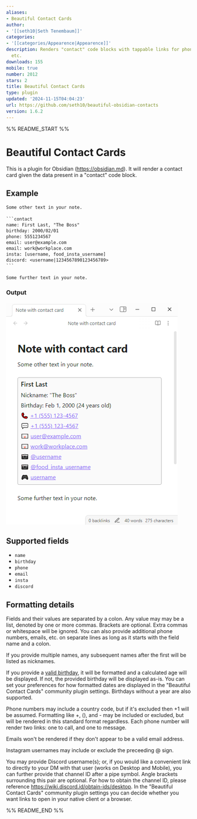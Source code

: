 ```yaml
---
aliases:
- Beautiful Contact Cards
author:
- '[[seth10|Seth Tenembaum]]'
categories:
- '[[categories/Appearence|Appearence]]'
description: Renders "contact" code blocks with tappable links for phone, social media,
  etc.
downloads: 155
mobile: true
number: 2012
stars: 2
title: Beautiful Contact Cards
type: plugin
updated: '2024-11-15T04:04:23'
url: https://github.com/seth10/beautiful-obsidian-contacts
version: 1.6.2
---
```


%% README_START %%

# Beautiful Contact Cards

This is a plugin for Obsidian (https://obsidian.md). It will render a contact card given the data present in a "contact" code block.

## Example
````
Some other text in your note.

```contact
name: First Last, "The Boss"
birthday: 2000/02/01
phone: 5551234567
email: user@example.com
email: work@workplace.com
insta: [username, food_insta_username]
discord: <username|1234567890123456789>
```

Some further text in your note.
````

### Output
![An Obsidian window showing a note in editing mode with a card rendered in the middle, containing a name and linked contact info](https://raw.githubusercontent.com/seth10/beautiful-obsidian-contacts/HEAD/example-output.png)

## Supported fields
- `name`
- `birthday`
- `phone`
- `email`
- `insta`
- `discord`

## Formatting details
Fields and their values are separated by a colon. Any value may may be a list, denoted by one or more commas. Brackets are optional. Extra commas or whitespace will be ignored. You can also provide additional phone numbers, emails, etc. on separate lines as long as it starts with the field name and a colon.

If you provide multiple names, any subsequent names after the first will be listed as nicknames.

If you provide a [valid birthday](https://developer.mozilla.org/en-US/docs/Web/JavaScript/Reference/Global_Objects/Date/Date#date_string), it will be formatted and a calculated age will be displayed. If not, the provided birthday will be displayed as-is. You can set your preferences for how formatted dates are displayed in the "Beautiful Contact Cards" community plugin settings. Birthdays without a year are also supported.

Phone numbers may include a country code, but if it's excluded then +1 will be assumed. Formatting like +, (), and - may be included or excluded, but will be rendered in this standard format regardless. Each phone number will render two links: one to call, and one to message.

Emails won't be rendered if they don't appear to be a valid email address.

Instagram usernames may include or exclude the preceeding @ sign.

You may provide Discord username(s); or, if you would like a convenient link to directly to your DM with that user (works on Desktop and Mobile), you can further provide that channel ID after a pipe symbol. Angle brackets surrounding this pair are optional. For how to obtain the channel ID, please reference https://wiki.discord.id/obtain-ids/desktop. In the "Beautiful Contact Cards" community plugin settings you can decide whether you want links to open in your native client or a browser.


%% README_END %%